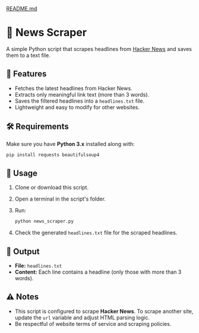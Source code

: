 [README.md](https://github.com/user-attachments/files/21801104/README.md)
# 📰 News Scraper

A simple Python script that scrapes headlines from [Hacker News](https://news.ycombinator.com/) and saves them to a text file.

## 📌 Features

* Fetches the latest headlines from Hacker News.
* Extracts only meaningful link text (more than 3 words).
* Saves the filtered headlines into a `headlines.txt` file.
* Lightweight and easy to modify for other websites.

## 🛠 Requirements

Make sure you have **Python 3.x** installed along with:

```bash
pip install requests beautifulsoup4
```

## 🚀 Usage

1. Clone or download this script.
2. Open a terminal in the script's folder.
3. Run:

   ```bash
   python news_scraper.py
   ```
4. Check the generated `headlines.txt` file for the scraped headlines.

## 📂 Output

* **File:** `headlines.txt`
* **Content:** Each line contains a headline (only those with more than 3 words).

## ⚠️ Notes

* This script is configured to scrape **Hacker News**.
  To scrape another site, update the `url` variable and adjust HTML parsing logic.
* Be respectful of website terms of service and scraping policies.

